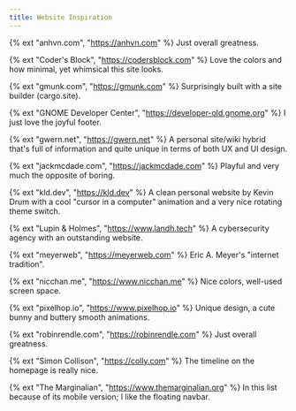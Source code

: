 ```yaml
---
title: Website Inspiration
---
```


{% ext "anhvn.com", "https://anhvn.com" %}
Just overall greatness.

{% ext "Coder's Block", "https://codersblock.com" %}
Love the colors and how minimal, yet whimsical this site looks.

{% ext "gmunk.com", "https://gmunk.com" %}
Surprisingly built with a site builder (cargo.site).

{% ext "GNOME Developer Center", "https://developer-old.gnome.org" %}
I just love the joyful footer.

{% ext "gwern.net", "https://gwern.net" %}
A personal site/wiki hybrid that's full of information and quite unique in terms of both UX and UI design.

{% ext "jackmcdade.com", "https://jackmcdade.com" %}
Playful and very much the opposite of boring.

{% ext "kld.dev", "https://kld.dev" %}
A clean personal website by Kevin Drum with a cool "cursor in a computer" animation and a very nice rotating theme switch.

{% ext "Lupin & Holmes", "https://www.landh.tech" %}
A cybersecurity agency with an outstanding website.

{% ext "meyerweb", "https://meyerweb.com" %}
Eric A. Meyer's "internet tradition".

{% ext "nicchan.me", "https://www.nicchan.me" %}
Nice colors, well-used screen space.

{% ext "pixelhop.io", "https://www.pixelhop.io" %}
Unique design, a cute bunny and buttery smooth animations.

{% ext "robinrendle.com", "https://robinrendle.com" %}
Just overall greatness.

{% ext "Simon Collison", "https://colly.com" %}
The timeline on the homepage is really nice.

{% ext "The Marginalian", "https://www.themarginalian.org" %}
In this list because of its mobile version; I like the floating navbar.

